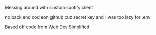 Messing around with custom spotify client

no back end cod eon github cuz secret key and i was too lazy for .env

Based off code from Web Dev Simplified 